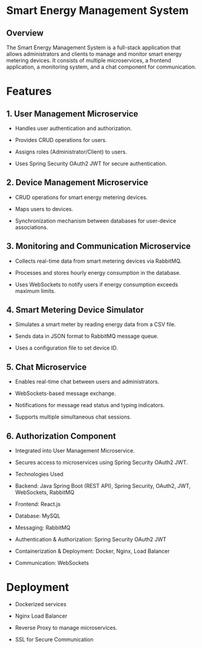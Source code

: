 # Smart Energy Management System

## Overview

The Smart Energy Management System is a full-stack application that allows administrators and clients to manage and monitor smart energy metering devices. It consists of multiple microservices, a frontend application, a monitoring system, and a chat component for communication.

# Features

## 1. User Management Microservice

- Handles user authentication and authorization.

- Provides CRUD operations for users.

- Assigns roles (Administrator/Client) to users.

- Uses Spring Security OAuth2 JWT for secure authentication.

## 2. Device Management Microservice

- CRUD operations for smart energy metering devices.

- Maps users to devices.

- Synchronization mechanism between databases for user-device associations.

## 3. Monitoring and Communication Microservice

- Collects real-time data from smart metering devices via RabbitMQ.

- Processes and stores hourly energy consumption in the database.

- Uses WebSockets to notify users if energy consumption exceeds maximum limits.

## 4. Smart Metering Device Simulator

- Simulates a smart meter by reading energy data from a CSV file.

- Sends data in JSON format to RabbitMQ message queue.

- Uses a configuration file to set device ID.

## 5. Chat Microservice

- Enables real-time chat between users and administrators.

- WebSockets-based message exchange.

- Notifications for message read status and typing indicators.

- Supports multiple simultaneous chat sessions.

## 6. Authorization Component

- Integrated into User Management Microservice.

- Secures access to microservices using Spring Security OAuth2 JWT.

- Technologies Used

- Backend: Java Spring Boot (REST API), Spring Security, OAuth2, JWT, WebSockets, RabbitMQ

- Frontend: React.js

- Database: MySQL

- Messaging: RabbitMQ

- Authentication & Authorization: Spring Security OAuth2 JWT

- Containerization & Deployment: Docker, Nginx, Load Balancer

- Communication: WebSockets

# Deployment

- Dockerized services

- Nginx Load Balancer

- Reverse Proxy to manage microservices.

- SSL for Secure Communication
